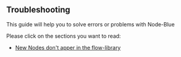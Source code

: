 ## Troubleshooting

This guide will help you to solve errors or problems with Node-Blue

Please click on the sections you want to read:

* [New Nodes don't apper in the flow-library](nodes_do_not_appear.md)